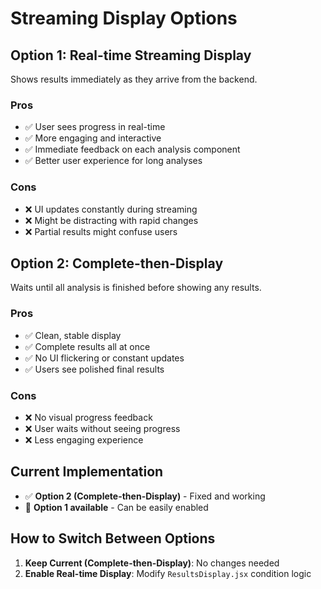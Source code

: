 # Streaming Display Options

## Option 1: Real-time Streaming Display

Shows results immediately as they arrive from the backend.

### Pros

- ✅ User sees progress in real-time
- ✅ More engaging and interactive
- ✅ Immediate feedback on each analysis component
- ✅ Better user experience for long analyses

### Cons

- ❌ UI updates constantly during streaming
- ❌ Might be distracting with rapid changes
- ❌ Partial results might confuse users

## Option 2: Complete-then-Display

Waits until all analysis is finished before showing any results.

### Pros

- ✅ Clean, stable display
- ✅ Complete results all at once
- ✅ No UI flickering or constant updates
- ✅ Users see polished final results

### Cons

- ❌ No visual progress feedback
- ❌ User waits without seeing progress
- ❌ Less engaging experience

## Current Implementation

- ✅ **Option 2 (Complete-then-Display)** - Fixed and working
- 🔄 **Option 1 available** - Can be easily enabled

## How to Switch Between Options

1. **Keep Current (Complete-then-Display)**: No changes needed
2. **Enable Real-time Display**: Modify `ResultsDisplay.jsx` condition logic
